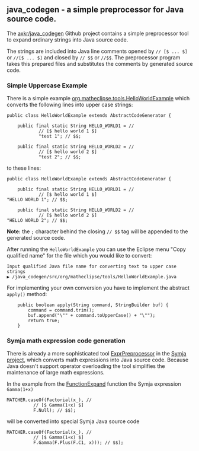 ## java_codegen - a simple preprocessor for Java source code.

The [axkr/java_codegen](https://github.com/axkr/java_codegen) Github project contains a simple preprocessor tool to expand ordinary strings into Java source code.

The strings are included into Java line comments opened by `// [$ ... $]` or `//[$ ... $]` and closed by `// $$` or `//$$`. The preprocessor program takes this prepared files and substitutes the comments by generated source code. 

### Simple Uppercase Example

There is a simple example [org.matheclipse.tools.HelloWorldExample](https://github.com/axkr/java_codegen/blob/master/java_codegen/java_codegen/src/org/matheclipse/tools/HelloWorldExample.java) which converts the following lines into upper case strings:

```
public class HelloWorldExample extends AbstractCodeGenerator {

	public final static String HELLO_WORLD1 = //
			// [$ hello world 1 $]
			"test 1"; // $$;

	public final static String HELLO_WORLD2 = //
			// [$ hello world 2 $]
			"test 2"; // $$;
```

to these lines:

```
public class HelloWorldExample extends AbstractCodeGenerator {

	public final static String HELLO_WORLD1 = //
			// [$ hello world 1 $]
"HELLO WORLD 1"; // $$;

	public final static String HELLO_WORLD2 = //
			// [$ hello world 2 $]
"HELLO WORLD 2"; // $$;
```

**Note:** the `;` character behind the closing `// $$` tag will be appended to the generated source code.

After running the `HelloWorldExample` you can use the Eclipse menu "Copy qualified name" for the file which you would like to convert:

```
Input qualified Java file name for converting text to upper case strings
▶ /java_codegen/src/org/matheclipse/tools/HelloWorldExample.java
```

For implementing your own conversion you have to implement the abstract `apply()` method:

```
	public boolean apply(String command, StringBuilder buf) {
		command = command.trim();
		buf.append("\"" + command.toUpperCase() + "\"");
		return true;
	}
```
### Symja math expression code generation

There is already a more sophisticated tool [ExprPreprocessor](https://github.com/axkr/symja_android_library/blob/master/symja_android_library/tools/src/main/java/org/matheclipse/core/preprocessor/ExprPreprocessor.java) 
 in the [Symja project](https://github.com/axkr/symja_android_library), which converts math expressions into Java source code.
 Because Java doesn't support operator overloading the tool simplifies the maintenance of large math expressions.

In the example from the [FunctionExpand](https://github.com/axkr/symja_android_library/blob/master/symja_android_library/matheclipse-core/src/main/java/org/matheclipse/core/reflection/system/FunctionExpand.java) 
function the Symja expression `Gamma(1+x)` 

```
MATCHER.caseOf(Factorial(x_), //
          // [$ Gamma(1+x) $]
          F.Null); // $$);
```

will be converted into special Symja Java source code

```
MATCHER.caseOf(Factorial(x_), //
          // [$ Gamma(1+x) $]
          F.Gamma(F.Plus(F.C1, x))); // $$);
```
